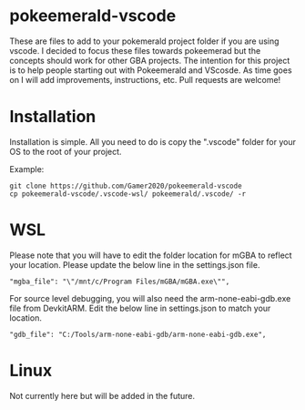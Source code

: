 # pokeemerald-vscode
These are files to add to your pokemerald project folder if you are using vscode. I decided to focus these files towards pokeemerad but the concepts should work for other GBA projects. The intention for this project is to help people starting out with Pokeemerald and VScosde. As time goes on I will add improvements, instructions, etc. Pull requests are welcome!

# Installation

Installation is simple. All you need to do is copy the ".vscode" folder for your OS to the root of your project.

Example:

```
git clone https://github.com/Gamer2020/pokeemerald-vscode
cp pokeemerald-vscode/.vscode-wsl/ pokeemerald/.vscode/ -r
```

# WSL

Please note that you will have to edit the folder location for mGBA to reflect your location. Please update the below line in the settings.json file.


```
"mgba_file": "\"/mnt/c/Program Files/mGBA/mGBA.exe\"",
```

For source level debugging, you will also need the arm-none-eabi-gdb.exe file from DevkitARM. Edit the below line in settings.json to match your location.

```
"gdb_file": "C:/Tools/arm-none-eabi-gdb/arm-none-eabi-gdb.exe",
```

# Linux

<div class="text-red">
Not currently here but will be added in the future.
</div>
